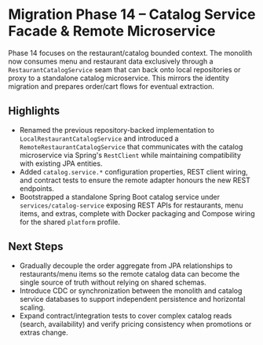 # Migration Phase 14 – Catalog Service Facade & Remote Microservice

Phase 14 focuses on the restaurant/catalog bounded context. The monolith now consumes menu and
restaurant data exclusively through a `RestaurantCatalogService` seam that can back onto local
repositories or proxy to a standalone catalog microservice. This mirrors the identity migration and
prepares order/cart flows for eventual extraction.

## Highlights

- Renamed the previous repository-backed implementation to `LocalRestaurantCatalogService` and
  introduced a `RemoteRestaurantCatalogService` that communicates with the catalog microservice via
  Spring's `RestClient` while maintaining compatibility with existing JPA entities.
- Added `catalog.service.*` configuration properties, REST client wiring, and contract tests to ensure
  the remote adapter honours the new REST endpoints.
- Bootstrapped a standalone Spring Boot catalog service under `services/catalog-service` exposing
  REST APIs for restaurants, menu items, and extras, complete with Docker packaging and Compose
  wiring for the shared `platform` profile.

## Next Steps

- Gradually decouple the order aggregate from JPA relationships to restaurants/menu items so the
  remote catalog data can become the single source of truth without relying on shared schemas.
- Introduce CDC or synchronization between the monolith and catalog service databases to support
  independent persistence and horizontal scaling.
- Expand contract/integration tests to cover complex catalog reads (search, availability) and verify
  pricing consistency when promotions or extras change.
